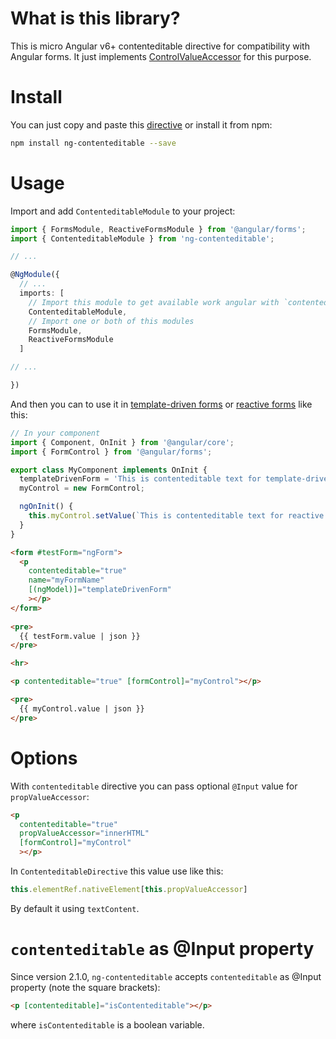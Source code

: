 # What is this library?

This is micro Angular v6+ contenteditable directive for compatibility with Angular forms.
It just implements [ControlValueAccessor](https://angular.io/api/forms/ControlValueAccessor) for this purpose.

# Install

You can just copy and paste this [directive](src/contenteditable.directive.ts) or install it from npm:

```bash
npm install ng-contenteditable --save
```

# Usage

Import and add `ContenteditableModule` to your project:

```ts
import { FormsModule, ReactiveFormsModule } from '@angular/forms';
import { ContenteditableModule } from 'ng-contenteditable';

// ...

@NgModule({
  // ...
  imports: [
    // Import this module to get available work angular with `contenteditable`
    ContenteditableModule,
    // Import one or both of this modules
    FormsModule,
    ReactiveFormsModule
  ]

// ...

})
```

And then you can to use it in [template-driven forms](https://angular.io/guide/forms)
or [reactive forms](https://angular.io/guide/reactive-forms) like this:

```ts
// In your component
import { Component, OnInit } from '@angular/core';
import { FormControl } from '@angular/forms';

export class MyComponent implements OnInit {
  templateDrivenForm = 'This is contenteditable text for template-driven form';
  myControl = new FormControl;

  ngOnInit() {
    this.myControl.setValue(`This is contenteditable text for reactive form`);
  }
}
```

```html
<form #testForm="ngForm">
  <p
    contenteditable="true"
    name="myFormName"
    [(ngModel)]="templateDrivenForm"
    ></p>
</form>
 
<pre>
  {{ testForm.value | json }}
</pre>

<hr>

<p contenteditable="true" [formControl]="myControl"></p>

<pre>
  {{ myControl.value | json }}
</pre>
```

# Options

With `contenteditable` directive you can pass optional `@Input` value for `propValueAccessor`:

```html
<p
  contenteditable="true"
  propValueAccessor="innerHTML"
  [formControl]="myControl"
  ></p>
```

In `ContenteditableDirective` this value use like this:

```ts
this.elementRef.nativeElement[this.propValueAccessor]
```

By default it using `textContent`.

# `contenteditable` as @Input property

Since version 2.1.0, `ng-contenteditable` accepts `contenteditable` as @Input property (note the square brackets):

```html
<p [contenteditable]="isContenteditable"></p>
```

where `isContenteditable` is a boolean variable.
